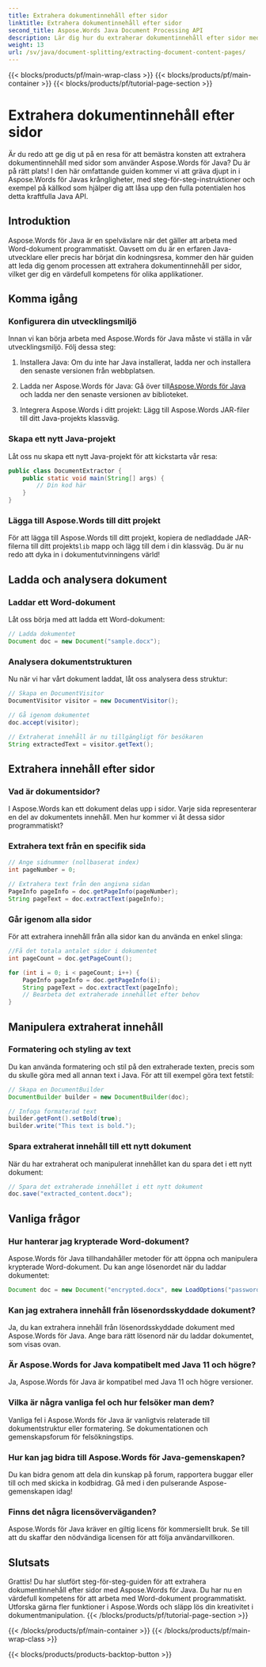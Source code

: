 ```yaml
---
title: Extrahera dokumentinnehåll efter sidor
linktitle: Extrahera dokumentinnehåll efter sidor
second_title: Aspose.Words Java Document Processing API
description: Lär dig hur du extraherar dokumentinnehåll efter sidor med Aspose.Words för Java. Denna steg-för-steg-guide med källkod gör dig till en expert på nolltid.
weight: 13
url: /sv/java/document-splitting/extracting-document-content-pages/
---
```


{{< blocks/products/pf/main-wrap-class >}}
{{< blocks/products/pf/main-container >}}
{{< blocks/products/pf/tutorial-page-section >}}

# Extrahera dokumentinnehåll efter sidor


Är du redo att ge dig ut på en resa för att bemästra konsten att extrahera dokumentinnehåll med sidor som använder Aspose.Words för Java? Du är på rätt plats! I den här omfattande guiden kommer vi att gräva djupt in i Aspose.Words för Javas krångligheter, med steg-för-steg-instruktioner och exempel på källkod som hjälper dig att låsa upp den fulla potentialen hos detta kraftfulla Java API.

## Introduktion

Aspose.Words för Java är en spelväxlare när det gäller att arbeta med Word-dokument programmatiskt. Oavsett om du är en erfaren Java-utvecklare eller precis har börjat din kodningsresa, kommer den här guiden att leda dig genom processen att extrahera dokumentinnehåll per sidor, vilket ger dig en värdefull kompetens för olika applikationer.

## Komma igång

### Konfigurera din utvecklingsmiljö

Innan vi kan börja arbeta med Aspose.Words för Java måste vi ställa in vår utvecklingsmiljö. Följ dessa steg:

1. Installera Java: Om du inte har Java installerat, ladda ner och installera den senaste versionen från webbplatsen.

2.  Ladda ner Aspose.Words för Java: Gå över till[Aspose.Words för Java](https://releases.aspose.com/words/java/) och ladda ner den senaste versionen av biblioteket.

3. Integrera Aspose.Words i ditt projekt: Lägg till Aspose.Words JAR-filer till ditt Java-projekts klassväg.

### Skapa ett nytt Java-projekt

Låt oss nu skapa ett nytt Java-projekt för att kickstarta vår resa:

```java
public class DocumentExtractor {
    public static void main(String[] args) {
        // Din kod här
    }
}
```

### Lägga till Aspose.Words till ditt projekt

För att lägga till Aspose.Words till ditt projekt, kopiera de nedladdade JAR-filerna till ditt projekts`lib` mapp och lägg till dem i din klassväg. Du är nu redo att dyka in i dokumentutvinningens värld!

## Ladda och analysera dokument

### Laddar ett Word-dokument

Låt oss börja med att ladda ett Word-dokument:

```java
// Ladda dokumentet
Document doc = new Document("sample.docx");
```

### Analysera dokumentstrukturen

Nu när vi har vårt dokument laddat, låt oss analysera dess struktur:

```java
// Skapa en DocumentVisitor
DocumentVisitor visitor = new DocumentVisitor();

// Gå igenom dokumentet
doc.accept(visitor);

// Extraherat innehåll är nu tillgängligt för besökaren
String extractedText = visitor.getText();
```

## Extrahera innehåll efter sidor

### Vad är dokumentsidor?

I Aspose.Words kan ett dokument delas upp i sidor. Varje sida representerar en del av dokumentets innehåll. Men hur kommer vi åt dessa sidor programmatiskt?

### Extrahera text från en specifik sida

```java
// Ange sidnummer (nollbaserat index)
int pageNumber = 0;

// Extrahera text från den angivna sidan
PageInfo pageInfo = doc.getPageInfo(pageNumber);
String pageText = doc.extractText(pageInfo);
```

### Går igenom alla sidor

För att extrahera innehåll från alla sidor kan du använda en enkel slinga:

```java
//Få det totala antalet sidor i dokumentet
int pageCount = doc.getPageCount();

for (int i = 0; i < pageCount; i++) {
    PageInfo pageInfo = doc.getPageInfo(i);
    String pageText = doc.extractText(pageInfo);
    // Bearbeta det extraherade innehållet efter behov
}
```

## Manipulera extraherat innehåll

### Formatering och styling av text

Du kan använda formatering och stil på den extraherade texten, precis som du skulle göra med all annan text i Java. För att till exempel göra text fetstil:

```java
// Skapa en DocumentBuilder
DocumentBuilder builder = new DocumentBuilder(doc);

// Infoga formaterad text
builder.getFont().setBold(true);
builder.write("This text is bold.");
```

### Spara extraherat innehåll till ett nytt dokument

När du har extraherat och manipulerat innehållet kan du spara det i ett nytt dokument:

```java
// Spara det extraherade innehållet i ett nytt dokument
doc.save("extracted_content.docx");
```

## Vanliga frågor

### Hur hanterar jag krypterade Word-dokument?

Aspose.Words för Java tillhandahåller metoder för att öppna och manipulera krypterade Word-dokument. Du kan ange lösenordet när du laddar dokumentet:

```java
Document doc = new Document("encrypted.docx", new LoadOptions("password"));
```

### Kan jag extrahera innehåll från lösenordsskyddade dokument?

Ja, du kan extrahera innehåll från lösenordsskyddade dokument med Aspose.Words för Java. Ange bara rätt lösenord när du laddar dokumentet, som visas ovan.

### Är Aspose.Words for Java kompatibelt med Java 11 och högre?

Ja, Aspose.Words för Java är kompatibel med Java 11 och högre versioner.

### Vilka är några vanliga fel och hur felsöker man dem?

Vanliga fel i Aspose.Words för Java är vanligtvis relaterade till dokumentstruktur eller formatering. Se dokumentationen och gemenskapsforum för felsökningstips.

### Hur kan jag bidra till Aspose.Words för Java-gemenskapen?

Du kan bidra genom att dela din kunskap på forum, rapportera buggar eller till och med skicka in kodbidrag. Gå med i den pulserande Aspose-gemenskapen idag!

### Finns det några licensöverväganden?

Aspose.Words för Java kräver en giltig licens för kommersiellt bruk. Se till att du skaffar den nödvändiga licensen för att följa användarvillkoren.

## Slutsats

Grattis! Du har slutfört steg-för-steg-guiden för att extrahera dokumentinnehåll efter sidor med Aspose.Words för Java. Du har nu en värdefull kompetens för att arbeta med Word-dokument programmatiskt. Utforska gärna fler funktioner i Aspose.Words och släpp lös din kreativitet i dokumentmanipulation.
{{< /blocks/products/pf/tutorial-page-section >}}

{{< /blocks/products/pf/main-container >}}
{{< /blocks/products/pf/main-wrap-class >}}

{{< blocks/products/products-backtop-button >}}
